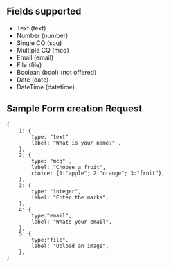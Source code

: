 ## Fields supported
* Text (text)
* Number (number)
* Single CQ (scq)
* Multiple CQ (mcq)
* Email (email)
* File (file)
* Boolean (bool) (not offered)
* Date (date)
* DateTime (datetime)

## Sample Form creation Request

```
{
    1: { 
        type: "text" ,
        label: "What is your name?" ,
    },
    2: { 
        type: "mcq" ,
        label: "Choose a fruit",
        choice: {1:"apple"; 2:"orange"; 3:"fruit"},
    },
    3: {
        type: "integer",
        label: "Enter the marks",
    },
    4: {
        type:"email",
        label: "Whats your email",
    },
    5: {
        type:"file",
        label: "Upload an image",
    },    
}
```
